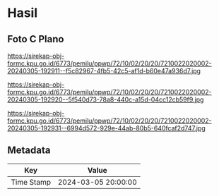 # Hasil

## Foto C Plano

https://sirekap-obj-formc.kpu.go.id/6773/pemilu/ppwp/72/10/02/20/20/7210022020002-20240305-192911--f5c82967-4fb5-42c5-af1d-b60e47a936d7.jpg

https://sirekap-obj-formc.kpu.go.id/6773/pemilu/ppwp/72/10/02/20/20/7210022020002-20240305-192920--5f540d73-78a8-440c-a15d-04cc12cb59f9.jpg

https://sirekap-obj-formc.kpu.go.id/6773/pemilu/ppwp/72/10/02/20/20/7210022020002-20240305-192931--6994d572-929e-44ab-80b5-640fcaf2d747.jpg


## Metadata

| Key        | Value               |
| ---------- | ------------------- |
| Time Stamp | 2024-03-05 20:00:00 |



